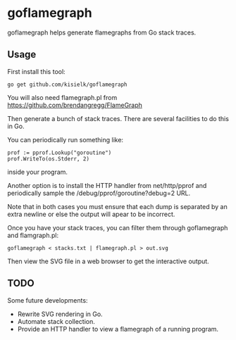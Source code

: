 # goflamegraph

goflamegraph helps generate flamegraphs from Go stack traces.

## Usage

First install this tool:

    go get github.com/kisielk/goflamegraph

You will also need flamegraph.pl from https://github.com/brendangregg/FlameGraph

Then generate a bunch of stack traces. There are several facilities to do this in Go.

You can periodically run something like:

    prof := pprof.Lookup("goroutine")
    prof.WriteTo(os.Stderr, 2)

inside your program.

Another option is to install the HTTP handler from net/http/pprof and periodically
sample the /debug/pprof/goroutine?debug=2 URL.

Note that in both cases you must ensure that each dump is separated by an extra
newline or else the output will apear to be incorrect.

Once you have your stack traces, you can filter them through goflamegraph and flamgraph.pl:

    goflamegraph < stacks.txt | flamegraph.pl > out.svg

Then view the SVG file in a web browser to get the interactive output.

## TODO

Some future developments:

  * Rewrite SVG rendering in Go.
  * Automate stack collection.
  * Provide an HTTP handler to view a flamegraph of a running program.
